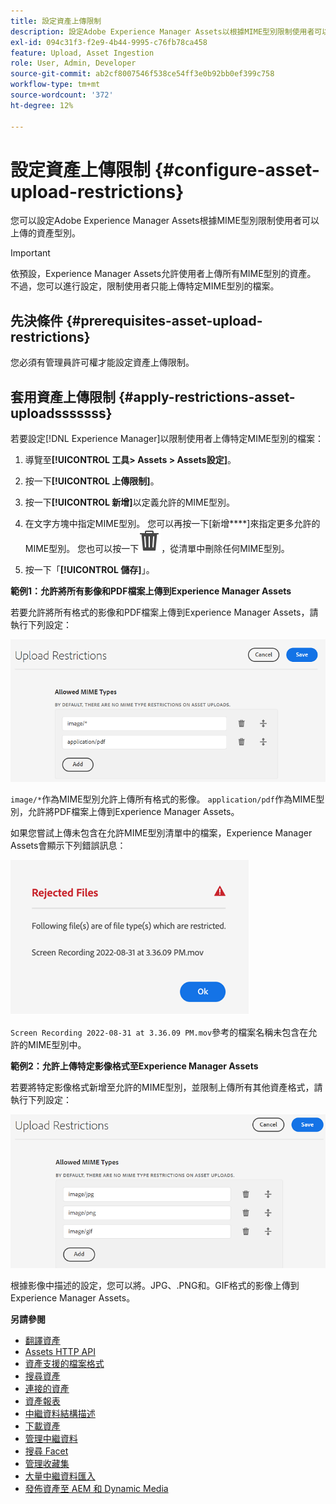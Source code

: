 ```yaml
---
title: 設定資產上傳限制
description: 設定Adobe Experience Manager Assets以根據MIME型別限制使用者可以上傳的資產型別。 它有助於防止意外上傳不需要的格式和惡意檔案。
exl-id: 094c31f3-f2e9-4b44-9995-c76fb78ca458
feature: Upload, Asset Ingestion
role: User, Admin, Developer
source-git-commit: ab2cf8007546f538ce54ff3e0b92bb0ef399c758
workflow-type: tm+mt
source-wordcount: '372'
ht-degree: 12%

---
```


# 設定資產上傳限制 {#configure-asset-upload-restrictions}

您可以設定Adobe Experience Manager Assets根據MIME型別限制使用者可以上傳的資產型別。

>[!IMPORTANT]
>
>依預設，Experience Manager Assets允許使用者上傳所有MIME型別的資產。 不過，您可以進行設定，限制使用者只能上傳特定MIME型別的檔案。

## 先決條件 {#prerequisites-asset-upload-restrictions}

您必須有管理員許可權才能設定資產上傳限制。

## 套用資產上傳限制 {#apply-restrictions-asset-uploadsssssss}

若要設定[!DNL Experience Manager]以限制使用者上傳特定MIME型別的檔案：

1. 導覽至&#x200B;**[!UICONTROL 工具> Assets > Assets設定]**。

1. 按一下&#x200B;**[!UICONTROL 上傳限制]**。

1. 按一下&#x200B;**[!UICONTROL 新增]**&#x200B;以定義允許的MIME型別。

1. 在文字方塊中指定MIME型別。 您可以再按一下[新增&#x200B;****]來指定更多允許的MIME型別。 您也可以按一下![刪除圖示](assets/delete-icon.svg)，從清單中刪除任何MIME型別。

1. 按一下「**[!UICONTROL 儲存]**」。

**範例1：允許將所有影像和PDF檔案上傳到Experience Manager Assets**

若要允許將所有格式的影像和PDF檔案上傳到Experience Manager Assets，請執行下列設定：

![資產上傳限制](assets/asset-upload-restrictions.png)

`image/*`作為MIME型別允許上傳所有格式的影像。 `application/pdf`作為MIME型別，允許將PDF檔案上傳到Experience Manager Assets。

如果您嘗試上傳未包含在允許MIME型別清單中的檔案，Experience Manager Assets會顯示下列錯誤訊息：

![限制的檔案](assets/asset-upload-restricted-files.png)

`Screen Recording 2022-08-31 at 3.36.09 PM.mov`參考的檔案名稱未包含在允許的MIME型別中。

**範例2：允許上傳特定影像格式至Experience Manager Assets**

若要將特定影像格式新增至允許的MIME型別，並限制上傳所有其他資產格式，請執行下列設定：

![資產限制](assets/asset-restrictions.png)

根據影像中描述的設定，您可以將。JPG、.PNG和。GIF格式的影像上傳到Experience Manager Assets。

**另請參閱**

* [翻譯資產](translate-assets.md)
* [Assets HTTP API](mac-api-assets.md)
* [資產支援的檔案格式](file-format-support.md)
* [搜尋資產](search-assets.md)
* [連接的資產](use-assets-across-connected-assets-instances.md)
* [資產報表](asset-reports.md)
* [中繼資料結構描述](metadata-schemas.md)
* [下載資產](download-assets-from-aem.md)
* [管理中繼資料](manage-metadata.md)
* [搜尋 Facet](search-facets.md)
* [管理收藏集](manage-collections.md)
* [大量中繼資料匯入](metadata-import-export.md)
* [發佈資產至 AEM 和 Dynamic Media](/help/assets/publish-assets-to-aem-and-dm.md)
